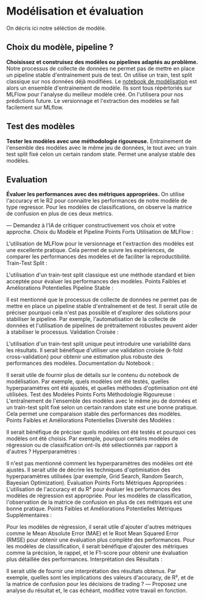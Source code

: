 # Modélisation et évaluation 
On décris ici notre séléction de modèle.
## Choix du modèle, pipeline ?
**Choisissez et construisez des modèles ou pipelines adaptés au problème.**
Notre processus de collecte de données ne permet pas de mettre en place un pipeline stable d'entrainement puis de test. On utilise un train, test split classique sur nos données déjà modifiées. 
Le [notebook de modélisation](../modelisation.ipynb) est alors un ensemble d'entrainement de modèle. Ils sont tous répértoriés sur MLFlow pour l'analyse du meilleur modèle créé.
On l'utilisera pour nos prédictions future. Le versionnage et l'extraction des modèles se fait facilement sur MLflow.

## Test des modèles
**Tester les modèles avec une méthodologie rigoureuse.**
Entrainement de l'ensemble des modèles avec le même jeu de données, le tout avec un train test split fixé celon un certain random state. Permet une analyse stable des modèles.
## Evaluation
**Évaluer les performances avec des métriques appropriées.**
On utilise l'accuracy et le R2 pour connaitre les performances de notre modèle de type regressor. Pour les modèles de classifications, on observe la matrice de confusion en plus de ces deux metrics.

― Demandez à l’IA de critiquer constructivement vos choix et votre approche.
Choix du Modèle et Pipeline
Points Forts
Utilisation de MLFlow :

L'utilisation de MLFlow pour le versionnage et l'extraction des modèles est une excellente pratique. Cela permet de suivre les expériences, de comparer les performances des modèles et de faciliter la reproductibilité.
Train-Test Split :

L'utilisation d'un train-test split classique est une méthode standard et bien acceptée pour évaluer les performances des modèles.
Points Faibles et Améliorations Potentielles
Pipeline Stable :

Il est mentionné que le processus de collecte de données ne permet pas de mettre en place un pipeline stable d'entraînement et de test. Il serait utile de préciser pourquoi cela n'est pas possible et d'explorer des solutions pour stabiliser le pipeline. Par exemple, l'automatisation de la collecte de données et l'utilisation de pipelines de prétraitement robustes peuvent aider à stabiliser le processus.
Validation Croisée :

L'utilisation d'un train-test split unique peut introduire une variabilité dans les résultats. Il serait bénéfique d'utiliser une validation croisée (k-fold cross-validation) pour obtenir une estimation plus robuste des performances des modèles.
Documentation du Notebook :

Il serait utile de fournir plus de détails sur le contenu du notebook de modélisation. Par exemple, quels modèles ont été testés, quelles hyperparamètres ont été ajustés, et quelles méthodes d'optimisation ont été utilisées.
Test des Modèles
Points Forts
Méthodologie Rigoureuse :
L'entraînement de l'ensemble des modèles avec le même jeu de données et un train-test split fixé selon un certain random state est une bonne pratique. Cela permet une comparaison stable des performances des modèles.
Points Faibles et Améliorations Potentielles
Diversité des Modèles :

Il serait bénéfique de préciser quels modèles ont été testés et pourquoi ces modèles ont été choisis. Par exemple, pourquoi certains modèles de régression ou de classification ont-ils été sélectionnés par rapport à d'autres ?
Hyperparamètres :

Il n'est pas mentionné comment les hyperparamètres des modèles ont été ajustés. Il serait utile de décrire les techniques d'optimisation des hyperparamètres utilisées (par exemple, Grid Search, Random Search, Bayesian Optimization).
Évaluation
Points Forts
Métriques Appropriées :
L'utilisation de l'accuracy et du R² pour évaluer les performances des modèles de régression est appropriée. Pour les modèles de classification, l'observation de la matrice de confusion en plus de ces métriques est une bonne pratique.
Points Faibles et Améliorations Potentielles
Métriques Supplémentaires :

Pour les modèles de régression, il serait utile d'ajouter d'autres métriques comme le Mean Absolute Error (MAE) et le Root Mean Squared Error (RMSE) pour obtenir une évaluation plus complète des performances.
Pour les modèles de classification, il serait bénéfique d'ajouter des métriques comme la précision, le rappel, et le F1-score pour obtenir une évaluation plus détaillée des performances.
Interprétation des Résultats :

Il serait utile de fournir une interprétation des résultats obtenus. Par exemple, quelles sont les implications des valeurs d'accuracy, de R², et de la matrice de confusion pour les décisions de trading ?
― Proposez une analyse du résultat et, le cas échéant, modifiez votre travail en
fonction.
